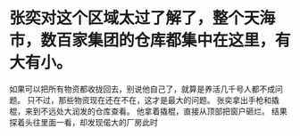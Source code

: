 # 张奕对这个区域太过了解了，整个天海市，数百家集团的仓库都集中在这里，有大有小。
如果可以把所有物资都收拢回去，别说他自己了，就算是养活几千号人都不成问题。
只不过，那些物资现在还在不在，这才是最大的问题。
张奕拿出手枪和撬棍，来到不远处大润发的仓库查看。
他拿着撬棍，直接从顶部把窗户砸烂。
结果探着头往里面一看，却发现偌大的厂房此时

